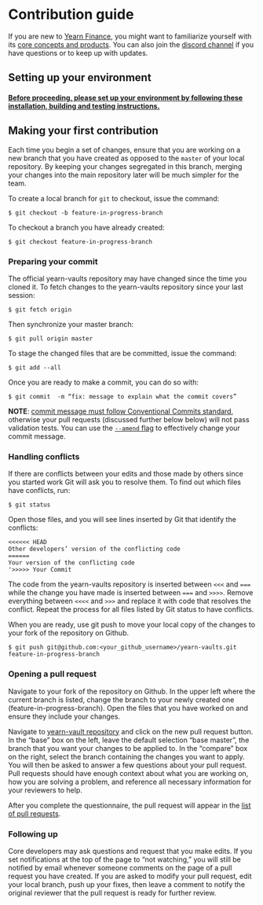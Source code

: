 # Contribution guide

If you are new to [Yearn Finance](https://yearn.finance/), you might want to familiarize yourself with its [core concepts and products](https://docs.yearn.finance/). You can also join the [discord channel](https://discord.com/invite/6PNv2nF/) if you have questions or to keep up with updates.


## Setting up your environment

#### [Before proceeding, please set up your environment by following these installation, building and testing instructions.](https://github.com/iearn-finance/yearn-vaults/blob/master/README.md)

## Making your first contribution

Each time you begin a set of changes, ensure that you are working on a new branch that you have created as opposed to the `master` of your local repository. By keeping your changes segregated in this branch, merging your changes into the main repository later will be much simpler for the team.

To create a local branch for `git` to checkout, issue the command:

```text
$ git checkout -b feature-in-progress-branch
```

To checkout a branch you have already created:

```text
$ git checkout feature-in-progress-branch
```

### Preparing your commit

The official yearn-vaults repository may have changed since the time you cloned it. To fetch changes to the yearn-vaults repository since your last session:

```text
$ git fetch origin
```

Then synchronize your master branch:

```text
$ git pull origin master
```

To stage the changed files that are be committed, issue the command:

```text
$ git add --all
```

Once you are ready to make a commit, you can do so with:

```text
$ git commit  -m “fix: message to explain what the commit covers”
```

**NOTE**: [commit message must follow Conventional Commits standard](https://www.conventionalcommits.org/en/v1.0.0/), otherwise your pull requests (discussed further below below) will not pass validation tests. You can use the [`--amend` flag](https://git-scm.com/docs/git-commit) to effectively change your commit message.

### Handling conflicts 

If there are conflicts between your edits and those made by others since you started work Git will ask you to resolve them. To find out which files have conflicts, run:

```text
$ git status
```

Open those files, and you will see lines inserted by Git that identify the conflicts:

```text
<<<<<< HEAD
Other developers’ version of the conflicting code
======
Your version of the conflicting code
'>>>>> Your Commit
```

The code from the yearn-vaults repository is inserted between `<<<` and `===` while the change you have made is inserted between `===` and `>>>>`. Remove everything between `<<<<` and `>>>` and replace it with code that resolves the conflict. Repeat the process for all files listed by Git status to have conflicts.

When you are ready, use git push to move your local copy of the changes to your fork of the repository on Github.

```text
$ git push git@github.com:<your_github_username>/yearn-vaults.git feature-in-progress-branch
```

### Opening a pull request

Navigate to your fork of the repository on Github. In the upper left where the current branch is listed, change the branch to your newly created one (feature-in-progress-branch). Open the files that you have worked on and ensure they include your changes.

Navigate to [yearn-vault repository](https://github.com/iearn-finance/yearn-vaults) and click on the new pull request button. In the “base” box on the left, leave the default selection “base master”, the branch that you want your changes to be applied to. In the “compare” box on the right, select the branch containing the changes you want to apply. You will then be asked to answer a few questions about your pull request. Pull requests should have enough context about what you are working on, how you are solving a problem, and reference all necessary information for your reviewers to help.

After you complete the questionnaire, the pull request will appear in the [list of pull requests](https://github.com/iearn-finance/yearn-vaults/pulls).

### Following up

Core developers may ask questions and request that you make edits. If you set notifications at the top of the page to “not watching,” you will still be notified by email whenever someone comments on the page of a pull request you have created. If you are asked to modify your pull request, edit your local branch, push up your fixes, then leave a comment to notify the original reviewer that the pull request is ready for further review.
